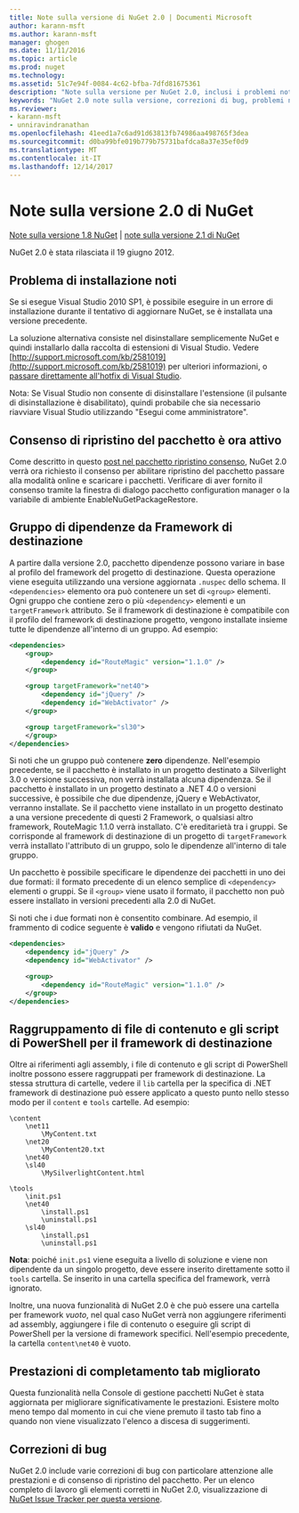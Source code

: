 ```yaml
---
title: Note sulla versione di NuGet 2.0 | Documenti Microsoft
author: karann-msft
ms.author: karann-msft
manager: ghogen
ms.date: 11/11/2016
ms.topic: article
ms.prod: nuget
ms.technology: 
ms.assetid: 51c7e94f-0084-4c62-bfba-7dfd81675361
description: "Note sulla versione per NuGet 2.0, inclusi i problemi noti, correzioni di bug, le funzionalità aggiunte e dcr."
keywords: "NuGet 2.0 note sulla versione, correzioni di bug, problemi noti, aggiunta di funzionalità, eseguire"
ms.reviewer:
- karann-msft
- unniravindranathan
ms.openlocfilehash: 41eed1a7c6ad91d63813fb74986aa498765f3dea
ms.sourcegitcommit: d0ba99bfe019b779b75731bafdca8a37e35ef0d9
ms.translationtype: MT
ms.contentlocale: it-IT
ms.lasthandoff: 12/14/2017
---
```

# <a name="nuget-20-release-notes"></a>Note sulla versione 2.0 di NuGet

[Note sulla versione 1.8 NuGet](../release-notes/nuget-1.8.md) | [note sulla versione 2.1 di NuGet](../release-notes/nuget-2.1.md)

NuGet 2.0 è stata rilasciata il 19 giugno 2012.

## <a name="known-installation-issue"></a>Problema di installazione noti
Se si esegue Visual Studio 2010 SP1, è possibile eseguire in un errore di installazione durante il tentativo di aggiornare NuGet, se è installata una versione precedente.

La soluzione alternativa consiste nel disinstallare semplicemente NuGet e quindi installarlo dalla raccolta di estensioni di Visual Studio.  Vedere [http://support.microsoft.com/kb/2581019](http://support.microsoft.com/kb/2581019) per ulteriori informazioni, o [passare direttamente all'hotfix di Visual Studio](http://bit.ly/vsixcertfix).

Nota: Se Visual Studio non consente di disinstallare l'estensione (il pulsante di disinstallazione è disabilitato), quindi probabile che sia necessario riavviare Visual Studio utilizzando "Esegui come amministratore".

## <a name="package-restore-consent-is-now-active"></a>Consenso di ripristino del pacchetto è ora attivo

Come descritto in questo [post nel pacchetto ripristino consenso](http://blog.nuget.org/20120518/package-restore-and-consent.html), NuGet 2.0 verrà ora richiesto il consenso per abilitare ripristino del pacchetto passare alla modalità online e scaricare i pacchetti. Verificare di aver fornito il consenso tramite la finestra di dialogo pacchetto configuration manager o la variabile di ambiente EnableNuGetPackageRestore.

## <a name="group-dependencies-by-target-frameworks"></a>Gruppo di dipendenze da Framework di destinazione

A partire dalla versione 2.0, pacchetto dipendenze possono variare in base al profilo del framework del progetto di destinazione. Questa operazione viene eseguita utilizzando una versione aggiornata `.nuspec` dello schema. Il `<dependencies>` elemento ora può contenere un set di `<group>` elementi. Ogni gruppo che contiene zero o più `<dependency>` elementi e un `targetFramework` attributo. Se il framework di destinazione è compatibile con il profilo del framework di destinazione progetto, vengono installate insieme tutte le dipendenze all'interno di un gruppo. Ad esempio:

```xml
<dependencies>
    <group>
        <dependency id="RouteMagic" version="1.1.0" />
    </group>

    <group targetFramework="net40">
        <dependency id="jQuery" />
        <dependency id="WebActivator" />
    </group>

    <group targetFramework="sl30">
    </group>
</dependencies>
```

Si noti che un gruppo può contenere **zero** dipendenze. Nell'esempio precedente, se il pacchetto è installato in un progetto destinato a Silverlight 3.0 o versione successiva, non verrà installata alcuna dipendenza. Se il pacchetto è installato in un progetto destinato a .NET 4.0 o versioni successive, è possibile che due dipendenze, jQuery e WebActivator, verranno installate.  Se il pacchetto viene installato in un progetto destinato a una versione precedente di questi 2 Framework, o qualsiasi altro framework, RouteMagic 1.1.0 verrà installato. C'è ereditarietà tra i gruppi. Se corrisponde al framework di destinazione di un progetto di `targetFramework` verrà installato l'attributo di un gruppo, solo le dipendenze all'interno di tale gruppo.

Un pacchetto è possibile specificare le dipendenze dei pacchetti in uno dei due formati: il formato precedente di un elenco semplice di `<dependency>` elementi o gruppi. Se il `<group>` viene usato il formato, il pacchetto non può essere installato in versioni precedenti alla 2.0 di NuGet.

Si noti che i due formati non è consentito combinare. Ad esempio, il frammento di codice seguente è **valido** e vengono rifiutati da NuGet.

```xml
<dependencies>
    <dependency id="jQuery" />
    <dependency id="WebActivator" />

    <group>
        <dependency id="RouteMagic" version="1.1.0" />
    </group>
</dependencies>
```

## <a name="grouping-content-files-and-powershell-scripts-by-target-framework"></a>Raggruppamento di file di contenuto e gli script di PowerShell per il framework di destinazione

Oltre ai riferimenti agli assembly, i file di contenuto e gli script di PowerShell inoltre possono essere raggruppati per framework di destinazione. La stessa struttura di cartelle, vedere il `lib` cartella per la specifica di .NET framework di destinazione può essere applicato a questo punto nello stesso modo per il `content` e `tools` cartelle. Ad esempio:

    \content
        \net11
            \MyContent.txt
        \net20
            \MyContent20.txt
        \net40
        \sl40
            \MySilverlightContent.html

    \tools
        \init.ps1
        \net40
            \install.ps1
            \uninstall.ps1
        \sl40
            \install.ps1
            \uninstall.ps1

**Nota**: poiché `init.ps1` viene eseguita a livello di soluzione e viene non dipendente da un singolo progetto, deve essere inserito direttamente sotto il `tools` cartella. Se inserito in una cartella specifica del framework, verrà ignorato.

Inoltre, una nuova funzionalità di NuGet 2.0 è che può essere una cartella per framework *vuoto*, nel qual caso NuGet verrà non aggiungere riferimenti ad assembly, aggiungere i file di contenuto o eseguire gli script di PowerShell per la versione di framework specifici. Nell'esempio precedente, la cartella `content\net40` è vuoto.

## <a name="improved-tab-completion-performance"></a>Prestazioni di completamento tab migliorato
Questa funzionalità nella Console di gestione pacchetti NuGet è stata aggiornata per migliorare significativamente le prestazioni. Esistere molto meno tempo dal momento in cui che viene premuto il tasto tab fino a quando non viene visualizzato l'elenco a discesa di suggerimenti.

## <a name="bug-fixes"></a>Correzioni di bug
NuGet 2.0 include varie correzioni di bug con particolare attenzione alle prestazioni e di consenso di ripristino del pacchetto.
Per un elenco completo di lavoro gli elementi corretti in NuGet 2.0, visualizzazione di [NuGet Issue Tracker per questa versione](http://nuget.codeplex.com/workitem/list/advanced?keyword=&status=Closed&type=All&priority=All&release=NuGet%202.0&assignedTo=All&component=All&sortField=Votes&sortDirection=Descending&page=0).
